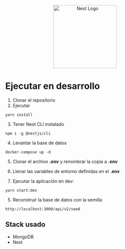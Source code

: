<p align="center">
  <a href="http://nestjs.com/" target="blank"><img src="https://nestjs.com/img/logo-small.svg" width="200" alt="Nest Logo" /></a>
</p>

# Ejecutar  en desarrollo

1. Clonar el repositorio
2. Ejecutar
```
yarn install
```
3. Tener Nest CLI instalado
```
npm i -g @nestjs/cli
```

4. Levantar la base de datos
```
docker-compose up -d 
```

5. Clonar el archivo __.env__ y renombrar la copia a __.env__

6. Llenar las variables de entorno definidas en el __.env__

7. Ejecutar la aplicación en dev:
```
yarn start:dev
```

5. Reconstruir la base de datos con la semilla
```
http://localhost:3000/api/v2/seed
```

## Stack usado
* MongoDB
* Nest
